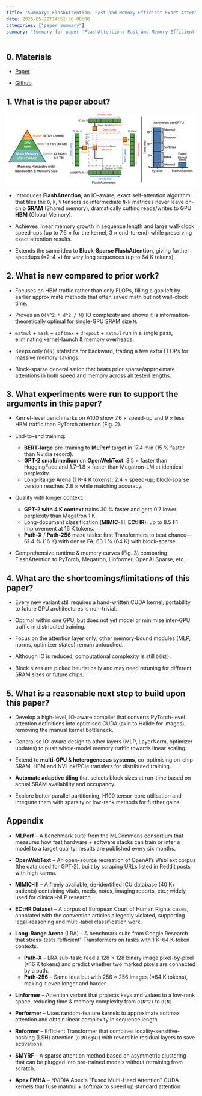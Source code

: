 ```yaml
---
title: "Summary: FlashAttention: Fast and Memory-Efficient Exact Attention with IO-Awareness"
date: 2025-05-22T14:51:56+08:00
categories: ["paper_summary"]
summary: "Summary for paper 'FlashAttention: Fast and Memory-Efficient Exact Attention with IO-Awareness'"
---
```


## 0. Materials

- [Paper](https://arxiv.org/pdf/2205.14135)

- [Github](https://github.com/Dao-AILab/flash-attention)

## 1. What is the paper about?

![image](architecture.png)

- Introduces **FlashAttention**, an IO-aware, exact self-attention algorithm that tiles the `Q`, `K`, `V` tensors so intermediate `N×N` matrices never leave on-chip **SRAM** (Shared memory), dramatically cutting reads/writes to GPU **HBM** (Global Memory).

- Achieves linear memory growth in sequence length and large wall-clock speed-ups (up to 7.6 × for the kernel, 3 × end-to-end) while preserving exact attention results.

- Extends the same idea to **Block-Sparse FlashAttention**, giving further speedups (≈2-4 ×) for very long sequences (up to 64 K tokens).

## 2. What is new compared to prior work?

- Focuses on HBM traffic rather than only FLOPs, filling a gap left by earlier approximate methods that often saved math but not wall-clock time.

- Proves an `O(N^2 * d^2 / M)` IO complexity and shows it is information-theoretically optimal for single-GPU SRAM size `M`.

- `matmul` + `mask` + `softmax` + `dropout` + `matmul` run in a single pass, eliminating kernel-launch & memory overheads.

- Keeps only `O(N)` statistics for backward, trading a few extra FLOPs for massive memory savings.

- Block-sparse generalisation that beats prior sparse/approximate attentions in both speed and memory across all tested lengths.

## 3. What experiments were run to support the arguments in this paper?

- Kernel-level benchmarks on A100 show 7.6 × speed-up and 9 × less HBM traffic than PyTorch attention (Fig. 2).

- End-to-end training:
  - **BERT-large** pre-training to **MLPerf** target in 17.4 min (15 % faster than Nvidia record).
  - **GPT-2 small/medium** on **OpenWebText**: 3.5 × faster than HuggingFace and 1.7–1.8 × faster than Megatron-LM at identical perplexity.
  - Long-Range Arena (1 K-4 K tokens): 2.4 × speed-up; block-sparse version reaches 2.8 × while matching accuracy.

- Quality with longer context:
  - **GPT-2 with 4 K context** trains 30 % faster and gets 0.7 lower perplexity than Megatron 1 K.
  - Long-document classification (**MIMIC-III**, **ECtHR**): up to 8.5 F1 improvement at 16 K tokens.
  - **Path-X** / **Path-256** maze tasks: first Transformers to beat chance—61.4 % (16 K) with dense FA, 63.1 % (64 K) with block-sparse.

- Comprehensive runtime & memory curves (Fig. 3) comparing FlashAttention to PyTorch, Megatron, Linformer, OpenAI Sparse, etc.

## 4. What are the shortcomings/limitations of this paper?

- Every new variant still requires a hand-written CUDA kernel; portability to future GPU architectures is non-trivial.

- Optimal within one GPU, but does not yet model or minimise inter-GPU traffic in distributed training.

- Focus on the attention layer only; other memory-bound modules (MLP, norms, optimizer states) remain untouched.

- Although IO is reduced, computational complexity is still `O(N2)`.

- Block sizes are picked heuristically and may need retuning for different SRAM sizes or future chips.

## 5. What is a reasonable next step to build upon this paper?

- Develop a high-level, IO-aware compiler that converts PyTorch-level attention definitions into optimised CUDA (akin to Halide for images), removing the manual kernel bottleneck.

- Generalise IO-aware design to other layers (MLP, LayerNorm, optimizer updates) to push whole-model memory traffic towards linear scaling.

- Extend to **multi-GPU & heterogeneous systems**, co-optimising on-chip SRAM, HBM and NVLink/PCIe transfers for distributed training.

- **Automate adaptive tiling** that selects block sizes at run-time based on actual SRAM availability and occupancy.

- Explore better parallel partitioning, H100 tensor-core utilisation and integrate them with sparsity or low-rank methods for further gains.

## Appendix

- **MLPerf** – A benchmark suite from the MLCommons consortium that measures how fast hardware + software stacks can train or infer a model to a target quality; results are published every six months.

- **OpenWebText** – An open-source recreation of OpenAI’s WebText corpus (the data used for GPT-2), built by scraping URLs listed in Reddit posts with high karma.

- **MIMIC-III** – A freely available, de-identified ICU database (40 K+ patients) containing vitals, meds, notes, imaging reports, etc.; widely used for clinical-NLP research.

- **ECtHR Dataset** – A corpus of European Court of Human Rights cases, annotated with the convention articles allegedly violated, supporting legal-reasoning and multi-label classification work.

- **Long-Range Arena** (LRA) – A benchmark suite from Google Research that stress-tests “efficient” Transformers on tasks with 1 K–64 K-token contexts.
  - **Path-X** – LRA sub-task: feed a 128 × 128 binary image pixel-by-pixel (≈16 K tokens) and predict whether two marked pixels are connected by a path.
  - **Path-256** – Same idea but with 256 × 256 images (≈64 K tokens), making it even longer and harder.

- **Linformer** – Attention variant that projects keys and values to a low-rank space, reducing time & memory complexity from `O(N^2)` to `O(N)`

- **Performer** – Uses random-feature kernels to approximate softmax attention and obtain linear complexity in sequence length.

- **Reformer** – Efficient Transformer that combines locality-sensitive-hashing (LSH) attention (`O(Nlog⁡N)`) with reversible residual layers to save activations.

- **SMYRF** – A sparse attention method based on asymmetric clustering that can be plugged into pre-trained models without retraining from scratch.

- **Apex FMHA** – NVIDIA Apex's "Fused Multi-Head Attention" CUDA kernels that fuse matmul + softmax to speed up standard attention
